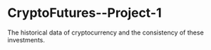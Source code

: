 # CryptoFutures--Project-1
The historical data of cryptocurrency and the consistency of these investments.
